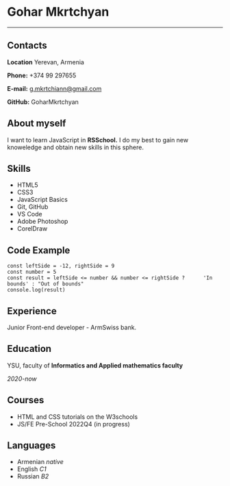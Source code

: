 # Gohar Mkrtchyan
***
## Contacts
**Location** Yerevan, Armenia

**Phone:** +374 99 297655

**E-mail:** g.mkrtchiann@gmail.com

**GitHub:** GoharMkrtchyan

## About myself

I want to learn JavaScript in **RSSchool.** I do my best to gain new knoweledge and obtain new skills in this sphere.


## Skills
* HTML5
* CSS3
* JavaScript Basics
* Git, GitHub
* VS Code
* Adobe Photoshop
* CorelDraw

## Code Example
```
const leftSide = -12, rightSide = 9
const number = 5
const result = leftSide <= number && number <= rightSide ?      'In bounds' : "Out of bounds"
console.log(result)
```

## Experience 
Junior Front-end developer - ArmSwiss bank.

## Education
YSU, faculty of **Informatics and Applied mathematics faculty**

*2020-now*

## Courses

* HTML and CSS tutorials on the W3schools 
* JS/FE Pre-School 2022Q4 (in progress)

## Languages
* Armenian *native*
* English *C1*
* Russian *B2*
